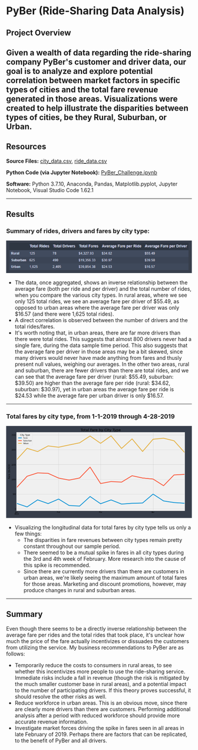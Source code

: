 # PyBer (Ride-Sharing Data Analysis)

## Project Overview
Given a wealth of data regarding the ride-sharing company PyBer's customer and driver data, our goal is to analyze and explore potential correlation between market factors in specific types of cities and the total fare revenue generated in those areas.  Visualizations were created to help illustrate the disparities between types of cities, be they Rural, Suburban, or Urban.
---
## Resources
**Source Files:** [city_data.csv](https://github.com/ZeroDarkHardy/PyBer_Analysis/blob/main/Resources/city_data.csv), [ride_data.csv](https://github.com/ZeroDarkHardy/PyBer_Analysis/blob/main/Resources/ride_data.csv)

**Python Code (via Jupyter Notebook):** [PyBer_Challenge.ipynb](https://github.com/ZeroDarkHardy/PyBer_Analysis/blob/main/PyBer_Challenge.ipynb)

**Software:** Python 3.7.10, Anaconda, Pandas, Matplotlib.pyplot, Jupyter Notebook, Visual Studio Code 1.62.1

---
## Results
### Summary of rides, drivers and fares by city type:
![PyBer_Summary_DF](https://github.com/ZeroDarkHardy/PyBer_Analysis/blob/main/analysis/pyber_summary_df.png)
- The data, once aggregated, shows an inverse relationship between the average fare (both per ride and per driver) and the total number of rides, when you compare the various city types.  In rural areas, where we see only 125 total rides, we see an average fare per driver of $55.49, as opposed to urban areas where the average fare per driver was only $16.57 (and there were 1,625 total rides).
- A direct correlation is observed between the number of drivers and the total rides/fares.
- It's worth noting that, in urban areas, there are far more drivers than there were total rides.  This suggests that almost 800 drivers never had a single fare, during the data sample time period.  This also suggests that the average fare per driver in those areas may be a bit skewed, since many drivers would never have made anything from fares and thusly present null values, weighing our averages.  In the other two areas, rural and suburban, there are fewer drivers than there are total rides, and we can see that the average fare per driver (rural: $55.49, suburban: $39.50) are higher than the average fare per ride (rural: $34.62, suburban: $30.97), yet in urban areas the average fare per ride is $24.53 while the average fare per urban driver is only $16.57.
---
### Total fares by city type, from 1-1-2019 through 4-28-2019
![total_fares_by_city_type_linechart](https://github.com/ZeroDarkHardy/PyBer_Analysis/blob/main/analysis/total_fares_by_city_type_linechart.png)
- Visualizing the longitudinal data for total fares by city type tells us only a few things:
    - The disparities in fare revenues between city types remain pretty constant throughout our sample period.
    - There seemed to be a mutual spike in fares in all city types during the 3rd and 4th week of February.  More research into the cause of this spike is recommended.
    - Since there are currently more drivers than there are customers in urban areas, we're likely seeing the maximum amount of total fares for those areas.  Marketing and discount promotions, however, may produce changes in rural and suburban areas.
---
## Summary
Even though there seems to be a directly inverse relationship between the average fare per rides and the total rides that took place, it's unclear how much the price of the fare actually incentivizes or dissuades the customers from utilizing the service.  My business recommendations to PyBer are as follows:
- Temporarily reduce the costs to consumers in rural areas, to see whether this incentivizes more people to use the ride-sharing service.  Immediate risks include a fall in revenue (though the risk is mitigated by the much smaller customer base in rural areas), and a potential impact to the number of participating drivers.  If this theory proves successful, it should resolve the other risks as well.
- Reduce workforce in urban areas.  This is an obvious move, since there are clearly more drivers than there are customers.  Performing additional analysis after a period with reduced workforce should provide more accurate revenue information.
- Investigate market forces driving the spike in fares seen in all areas in late February of 2019.  Perhaps there are factors that can be replicated, to the benefit of PyBer and all drivers.
